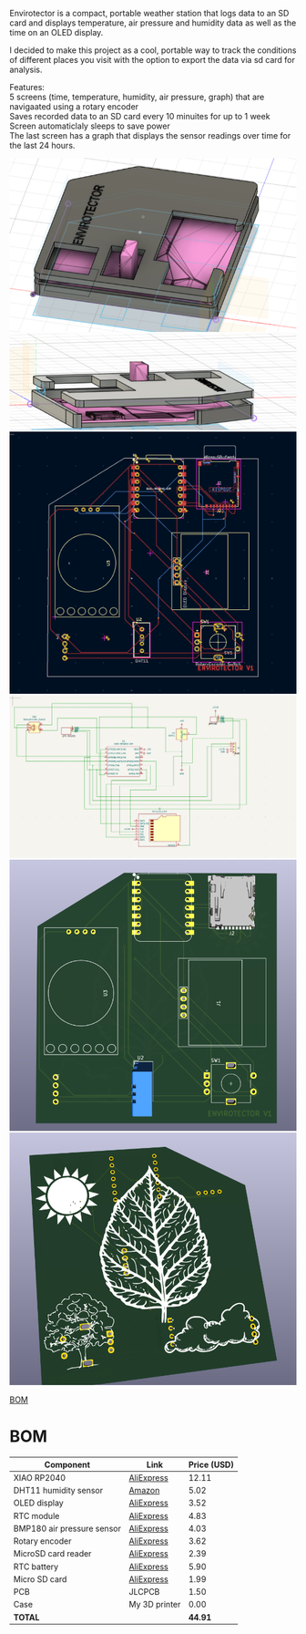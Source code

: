 Envirotector is a compact, portable weather station that logs data to an SD card and displays temperature, air pressure and humidity data as well as the time on an OLED display.

I decided to make this project as a cool, portable way to track the conditions of different places you visit with the option to export the data via sd card for analysis.

Features:  
5 screens (time, temperature, humidity, air pressure, graph) that are navigaated using a rotary encoder  
Saves recorded data to an SD card every 10 minuites for up to 1 week 
Screen automaticlaly sleeps to save power  
The last screen has a graph that displays the sensor readings over time for the last 24 hours.

![alt text](Images/image-7.png)
![alt text](Images/image-8.png)
![alt text](Images/image-9.png)
![alt text](Images/image-2.png)
![alt text](Images/image-3.png)
![alt text](Images/image-4.png)  

[BOM](BOM.csv)
# BOM  

| Component               | Link                                                                                                                                                                                                                                                                                                                                                                                                                                                                                                                                                                                                                                                                                                                                                                                                                                                                                                                                                                                                                                                                                                                                                             | Price (USD) |
|-------------------------|------------------------------------------------------------------------------------------------------------------------------------------------------------------------------------------------------------------------------------------------------------------------------------------------------------------------------------------------------------------------------------------------------------------------------------------------------------------------------------------------------------------------------------------------------------------------------------------------------------------------------------------------------------------------------------------------------------------------------------------------------------------------------------------------------------------------------------------------------------------------------------------------------------------------------------------------------------------------------------------------------------------------------------------------------------------------------------------------------------------------------------------------------------------|-------------|
| XIAO RP2040             | [AliExpress](https://www.aliexpress.com/item/1005003682505451.html?spm=a2g0o.cart.0.0.6eaf38da3X1JOq&mp=1)                                                                                                                                                                                                                                                                                                                                                                                                                                                                                                                                                                                                                                                                                                                                                                                                                                                                                                                                                                                                                 | 12.11       |
| DHT11 humidity sensor   | [Amazon](https://www.amazon.co.uk/Digital-Temperature-Humidity-Sensor-Electronics/dp/B00DB76WMO/ref=asc_df_B00DB76WMO)                                                                                                                                                                                                                                                                                                                                                                                                                                                                                                                                                                                                                                                                                                                                                                                                                                                                                                                                                                                                   | 5.02        |
| OLED display            | [AliExpress](https://www.aliexpress.com/item/1005007389730469.html)                                                                                                                                                                                                                                                                                                                                                                                                                                                                                                                                                                                                                                                                                                                                                                                                                                                                                                                                                                                                                                                                                             | 3.52        |
| RTC module              | [AliExpress](https://www.aliexpress.com/item/1005008352022059.html)                                                                                                                                                                                                                                                                                                                                                                                                                                                                                                                                                                                                                                                                                                                                                                                                                                                                                                                                                                                                                                                                                             | 4.83        |
| BMP180 air pressure sensor | [AliExpress](https://www.aliexpress.com/item/1005008474684719.html)                                                                                                                                                                                                                                                                                                                                                                                                                                                                                                                                                                                                                                                                                                                                                                                                                                                                                                                                                                                                                                                                                         | 4.03        |
| Rotary encoder          | [AliExpress](https://www.aliexpress.com/item/1975155185.html)                                                                                                                                                                                                                                                                                                                                                                                                                                                                                                                                                                                                                                                                                                                                                                                                                                                                                                                                                                                                                                                                                                   | 3.62        |
| MicroSD card reader     | [AliExpress](https://www.aliexpress.com/item/1005007452366088.html)                                                                                                                                                                                                                                                                                                                                                                                                                                                                                                                                                                                                                                                                                                                                                                                                                                                                                                                                                                                                                                                                                             | 2.39        |
| RTC battery             | [AliExpress](https://www.aliexpress.com/item/1005008363279450.html)                                                                                                                                                                                                                                                                                                                                                                                                                                                                                                                                                                                                                                                                                                                                                                                                                                                                                                                                                                                                                                                                                             | 5.90        |
| Micro SD card           | [AliExpress](https://www.aliexpress.com/item/1005008146347524.html)                                                                                                                                                                                                                                                                                                                                                                                                                                                                                                                                                                                                                                                                                                                                                                                                                                                                                                                                                                                                                                                                                             | 1.99        |
| PCB                     | JLCPCB                                                                                                                                                                                                                                                                                                                                                                                                                                                                                                                                                                                                                                                                                                                                                                                                                                                                                                                                                                                                                                                                                                                                                          | 1.50        |
| Case                    | My 3D printer                                                                                                                                                                                                                                                                                                                                                                                                                                                                                                                                                                                                                                                                                                                                                                                                                                                                                                                                                                                                                                                                                                                                                   | 0.00        |
| **TOTAL**               |                                                                                                                                                                                                                                                                                                                                                                                                                                                                                                                                                                                                                                                                                                                                                                                                                                                                                                                                                                                                                                                                                                                                                                  | **44.91**   |
